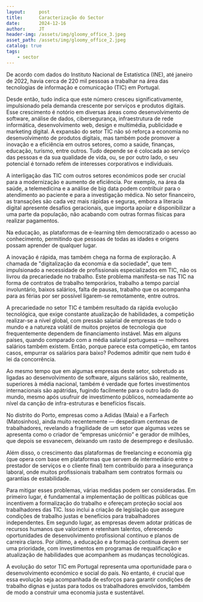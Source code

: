 ```yaml
---
layout:     post
title:      Caracterização do Sector
date:       2024-12-16
author:     JT
header-img: /assets/img/gloomy_office_3.jpeg
asset_path: /assets/img/gloomy_office_2.jpeg
catalog: true
tags:
    - sector
---
```

De acordo com dados do Instituto Nacional de Estatística (INE), até janeiro de 2022, havia cerca de 220 mil pessoas a trabalhar na área das tecnologias de informação e comunicação (TIC) em Portugal.

Desde então, tudo indica que este número cresceu significativamente, impulsionado pela demanda crescente por serviços e produtos digitais. Esse crescimento é notório em diversas áreas como desenvolvimento de software, análise de dados, cibersegurança, infraestrutura de rede informática, desenvolvimento web, design e multimédia, publicidade e marketing digital. A expansão do setor TIC não só reforça a economia no desenvolvimento de produtos digitais, mas também pode promover a inovação e a eficiência em outros setores, como a saúde, finanças, educação, turismo, entre outros. Tudo depende se é colocada ao serviço das pessoas e da sua qualidade de vida, ou, se por outro lado, o seu potencial é tornado refém de interesses corporativos e individuais. 

A interligação das TIC com outros setores económicos pode ser crucial para a modernização e aumento de eficiência. Por exemplo, na área da saúde, a telemedicina e a análise de big data podem contribuir para o atendimento ao paciente e para a investigação médica. No setor financeiro, as transações são cada vez mais rápidas e seguras, embora a literacia digital apresente desafios geracionais, que importa apoiar e disponibilizar a uma parte da população, não acabando com outras formas físicas para realizar pagamentos. 

Na educação, as plataformas de e-learning têm democratizado o acesso ao conhecimento, permitindo que pessoas de todas as idades e origens possam aprender de qualquer lugar.

A inovação é rápida, mas também chega na forma de exploração. A chamada de "digitalização da economia e da sociedade", que tem impulsionado a necessidade de profissionais especializados em TIC, não os livrou da precariedade no trabalho. Este problema manifesta-se nas TIC na forma de contratos de trabalho temporários, trabalho a tempo parcial involuntário, baixos salários, falta de pausas, trabalho que os acompanha para as férias por ser possível ligarem-se remotamente, entre outros.

A precariedade no setor TIC é também resultado da rápida evolução tecnológica, que exige constante atualização de habilidades, a competição realizar-se a nível global, com pressão salarial de empresas de todo o mundo e a natureza volátil de muitos projetos de tecnologia que frequentemente dependem de financiamento instável. Mas em alguns países, quando comparado com a média salarial portuguesa — melhores salários também existem. Então, porque parece esta competição, em tantos casos, empurrar os salários para baixo? Podemos admitir que nem tudo é lei da concorrência. 

Ao mesmo tempo que em algumas empresas deste setor, sobretudo as ligadas ao desenvolvimento de software, alguns salários são, realmente, superiores à média nacional, também é verdade que fortes investimentos internacionais são apátridas, fugindo facilmente para o outro lado do mundo, mesmo após usufruir de investimento públicos, nomeadamente ao nível da canção de infra-estruturas e benefícios fiscais. 

No distrito do Porto, empresas como a Adidas (Maia) e a Farfech (Matosinhos), ainda muito recentemente — despediram centenas de trabalhadores, revelando a fragilidade de um setor que algumas vezes se apresenta como o criador de “empresas unicórnio” e gerador de milhões, que depois se esvanecem, deixando um rasto de desemprego e desilusão. 

Além disso, o crescimento das plataformas de freelancing e economia gig (que opera com base em plataformas que servem de intermediário entre o prestador de serviços e o cliente final) tem contribuído para a insegurança laboral, onde muitos profissionais trabalham sem contratos formais ou garantias de estabilidade.

Para mitigar esses problemas, várias medidas podem ser consideradas. Em primeiro lugar, é fundamental a implementação de políticas públicas que incentivem a formalização do trabalho e ofereçam proteção social aos trabalhadores das TIC. Isso inclui a criação de legislação que assegure condições de trabalho justas e benefícios para trabalhadores independentes. Em segundo lugar, as empresas devem adotar práticas de recursos humanos que valorizem e retenham talentos, oferecendo oportunidades de desenvolvimento profissional contínuo e planos de carreira claros. Por último, a educação e a formação contínua devem ser uma prioridade, com investimentos em programas de requalificação e atualização de habilidades que acompanhem as mudanças tecnológicas.

A evolução do setor TIC em Portugal representa uma oportunidade para o desenvolvimento económico e social do país. No entanto, é crucial que essa evolução seja acompanhada de esforços para garantir condições de trabalho dignas e justas para todos os trabalhadores envolvidos, também de modo a construir uma economia justa e sustentável.
